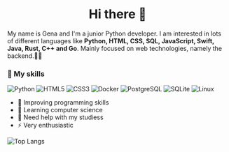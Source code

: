 <h1 align="center">Hi there 👋</h1>

My name is Gena and I'm a junior Python developer. I am interested in lots of different languages like **Python, HTML, CSS, SQL, JavaScript, Swift, Java, Rust, C++ and Go**. Mainly focused on web technologies, namely the backend.👨‍💻

### 🚀 My skills
![Python](https://img.shields.io/badge/Python-3776AB?style=for-the-badge&logo=python&logoColor=white)
![HTML5](https://img.shields.io/badge/html5-%23E34F26.svg?style=for-the-badge&logo=html5&logoColor=white)
![CSS3](https://img.shields.io/badge/CSS3-1572B6?style=for-the-badge&logo=css3&logoColor=white)
![Docker](https://img.shields.io/badge/docker-%230db7ed.svg?style=for-the-badge&logo=docker&logoColor=white)
![PostgreSQL](https://img.shields.io/badge/PostgreSQL-316192?style=for-the-badge&logo=postgresql&logoColor=white)
![SQLite](https://img.shields.io/badge/SQLite-07405E?style=for-the-badge&logo=sqlite&logoColor=white)
![Linux](https://img.shields.io/badge/Linux-FCC624?style=for-the-badge&logo=linux&logoColor=black)

- 🔭 Improving programming skills
- 🌱 Learning computer science
- 🤔 Need help with my studiess
- ⚡ Very enthusiastic

![Top Langs](https://github-readme-stats.vercel.app/api/top-langs/?username=lep0n&show_icons=true&locale=en&layout=compact&theme=dark)
